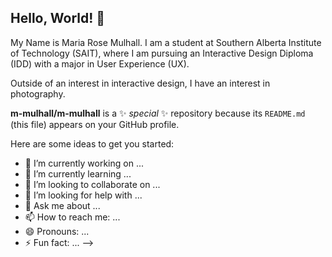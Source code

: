 ## Hello, World! 👋

My Name is Maria Rose Mulhall. 
I am a student at Southern Alberta Institute of Technology (SAIT), where I am pursuing an Interactive Design Diploma (IDD) with a major in User Experience (UX).

Outside of an interest in interactive design, I have an interest in photography.

**m-mulhall/m-mulhall** is a ✨ _special_ ✨ repository because its `README.md` (this file) appears on your GitHub profile.

Here are some ideas to get you started:

- 🔭 I’m currently working on ...
- 🌱 I’m currently learning ...
- 👯 I’m looking to collaborate on ...
- 🤔 I’m looking for help with ...
- 💬 Ask me about ...
- 📫 How to reach me: ...
- 😄 Pronouns: ...
- ⚡ Fun fact: ...
-->
